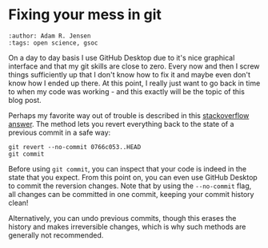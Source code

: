 # Fixing your mess in git
```{post} 2021-08-27
:author: Adam R. Jensen
:tags: open science, gsoc
```

On a day to day basis I use GitHub Desktop due to it's nice graphical interface and that my git skills are close to zero. Every now and then I screw things sufficiently up that I don't know how to fix it and maybe even don't know how I ended up there. At this point, I really just want to go back in time to when my code was working - and this exactly will be the topic of this blog post.

Perhaps my favorite way out of trouble is described in this [stackoverflow answer](https://stackoverflow.com/a/21718540/8558146). The method lets you revert everything back to the state of a previous commit in a safe way:

```
git revert --no-commit 0766c053..HEAD
git commit
```

Before using `git commit`, you can inspect that your code is indeed in the state that you expect. From this point on, you can even use GitHub Desktop to commit the reversion changes. Note that by using the `--no-commit` flag, all changes can be committed in one commit, keeping your commit history clean! 

Alternatively, you can undo previous commits, though this erases the history and makes irreversible changes, which is why such methods are generally not recommended.
